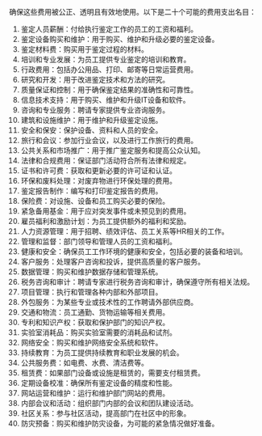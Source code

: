 
确保这些费用被公正、透明且有效地使用。以下是二十个可能的费用支出名目：

1. 鉴定人员薪酬：付给执行鉴定工作的员工的工资和福利。
2. 鉴定设备购买和维护：用于购买、维护和升级必要的鉴定设备。
3. 鉴定材料费：购买用于鉴定过程的材料。
4. 培训和专业发展：为员工提供专业鉴定的培训和教育。
5. 行政费用：包括办公用品、打印、邮寄等日常运营费用。
6. 研究和开发：用于改进鉴定技术和方法的研究。
7. 质量保证和控制：用于确保鉴定结果的准确性和可靠性。
8. 信息技术支持：用于购买、维护和升级IT设备和软件。
9. 咨询和专业服务：聘请专家提供专业咨询服务。
10. 建筑和设施维护：用于维护和升级鉴定设施。
11. 安全和保安：保护设备、资料和人员的安全。
12. 旅行和会议：参加行业会议，以及进行工作旅行的费用。
13. 公共关系和市场推广：用于推广鉴定服务和提高公众认知。
14. 法律和合规费用：保证部门活动符合所有法律和规定。
15. 证书和许可费：获取和更新必要的许可证和认证。
16. 环保和废料处理：对废弃物进行环保处理的费用。
17. 鉴定报告制作：编写和打印鉴定报告的费用。
18. 保险费：对设施、设备和员工购买必要的保险。
19. 紧急备用基金：用于应对突发事件或未预见到的费用。
20. 雇员福利和激励计划：为员工提供额外的福利和奖励。
21. 人力资源管理：用于招聘、绩效评估、员工关系等HR相关的工作。
22. 管理和监督：部门领导和管理人员的工资和福利。
23. 健康和安全：确保员工工作环境的健康和安全，包括必要的装备和培训。
24. 客户服务：处理客户咨询和投诉，提供高质量的客户服务。
25. 数据管理：购买和维护数据存储和管理系统。
26. 税务咨询和审计：聘请专家进行税务咨询和审计，确保遵守所有相关法规。
27. 项目管理：执行和管理各种内部和外部项目。
28. 外包服务：为某些专业或技术性的工作聘请外部供应商。
29. 交通和物流：员工通勤、货物运输等相关费用。
30. 专利和知识产权：获取和保护部门的知识产权。
31. 实验室消耗品：购买实验室需要的消耗品和试剂。
32. 网络安全：购买和维护网络安全系统和软件。
33. 持续教育：为员工提供持续教育和职业发展的机会。
34. 公共服务费：如电费、水费、清洁费等。
35. 租赁费：如果部门设备或设施是租赁的，需要支付租赁费。
36. 定期设备校准：确保所有鉴定设备的精度和性能。
37. 网站运营和维护：运行和维护部门网站的费用。
38. 内部会议和活动：组织部门内部的会议和团队建设活动。
39. 社区关系：参与社区活动，提高部门在社区中的形象。
40. 防灾预备：购买和维护防灾设备，为可能的紧急情况做好准备。

